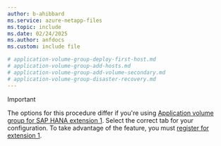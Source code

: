 ```yaml
---
author: b-ahibbard
ms.service: azure-netapp-files
ms.topic: include
ms.date: 02/24/2025
ms.author: anfdocs
ms.custom: include file

# application-volume-group-deploy-first-host.md
# application-volume-group-add-hosts.md
# application-volume-group-add-volume-secondary.md
# application-volume-group-disaster-recovery.md
---
```


>[!IMPORTANT]
>The options for this procedure differ if you're using [Application volume group for SAP HANA extension 1](../application-volume-group-considerations.md#extension-1-requirements-considerations). Select the correct tab for your configuration. To take advantage of the feature, you must [register for extension 1](../application-volume-group-deploy-first-host.md#register-for-extension-1).